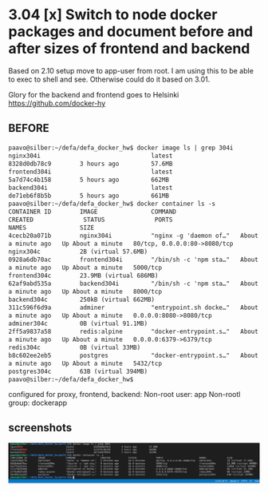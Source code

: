 # 3.04 [x] Switch to node docker packages and document before and after sizes of frontend and backend

   Based on 2.10 setup move to app-user from root. I am using this to be able to exec to shell and see.
    Otherwise could do it based on 3.01.

Glory for the backend and frontend goes to Helsinki https://github.com/docker-hy

## BEFORE 
    paavo@silber:~/defa/defa_docker_hw$ docker image ls | grep 304i
    nginx304i                               latest              8328d0db78c9        3 hours ago         57.6MB
    frontend304i                            latest              5a7d74c4b158        5 hours ago         662MB
    backend304i                             latest              de71eb6f8b5b        5 hours ago         661MB
    paavo@silber:~/defa/defa_docker_hw$ docker container ls -s
    CONTAINER ID        IMAGE               COMMAND                  CREATED              STATUS              PORTS                          NAMES               SIZE
    4cecb20a071b        nginx304i           "nginx -g 'daemon of…"   About a minute ago   Up About a minute   80/tcp, 0.0.0.0:80->8080/tcp   nginx304c           2B (virtual 57.6MB)
    0928a6db70ac        frontend304i        "/bin/sh -c 'npm sta…"   About a minute ago   Up About a minute   5000/tcp                       frontend304c        23.9MB (virtual 686MB)
    62af9abd535a        backend304i         "/bin/sh -c 'npm sta…"   About a minute ago   Up About a minute   8000/tcp                       backend304c         250kB (virtual 662MB)
    311c596f6d9a        adminer             "entrypoint.sh docke…"   About a minute ago   Up About a minute   0.0.0.0:8080->8080/tcp         adminer304c         0B (virtual 91.1MB)
    2ff5a9837a58        redis:alpine        "docker-entrypoint.s…"   About a minute ago   Up About a minute   0.0.0.0:6379->6379/tcp         redis304c           0B (virtual 33MB)
    b8c602ee2eb5        postgres            "docker-entrypoint.s…"   About a minute ago   Up About a minute   5432/tcp                       postgres304c        63B (virtual 394MB)
    paavo@silber:~/defa/defa_docker_hw$ 

configured for proxy, frontend, backend:
    Non-root user: app
    Non-rootl group: dockerapp

## screenshots
![shot](./before-ubuntu-based-304.png)



